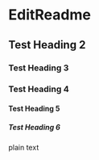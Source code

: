# EditReadme

## Test Heading 2

### Test Heading 3

### Test Heading 4

#### Test Heading 5

##### Test Heading 6

plain text
